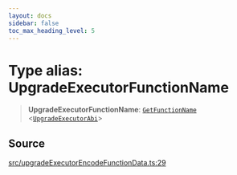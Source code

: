 ```yaml
---
layout: docs
sidebar: false
toc_max_heading_level: 5
---
```


# Type alias: UpgradeExecutorFunctionName

> **UpgradeExecutorFunctionName**: [`GetFunctionName`](../../types/utils/type-aliases/GetFunctionName.md) \<[`UpgradeExecutorAbi`](UpgradeExecutorAbi.md)\>

## Source

[src/upgradeExecutorEncodeFunctionData.ts:29](https://github.com/anegg0/arbitrum-orbit-sdk/blob/b24cbe9cd68eb30d18566196d2c909bd4086db10/src/upgradeExecutorEncodeFunctionData.ts#L29)
